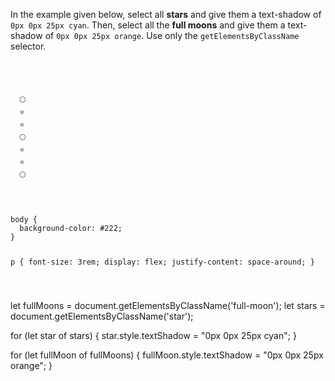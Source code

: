 In the example given below,
select all **stars**
and
give them
a text-shadow of `0px 0px 25px cyan`.
Then, select all the **full moons**
and
give them a text-shadow of
`0px 0px 25px orange`.
Use only the `getElementsByClassName` selector.

<Editor lang="javascript" type="exercise">
<code>
<panel lang="html">
<p>
  <span class = "full-moon">🌕</span>
  <span class = "star">⭐</span>
  <span class = "star">⭐</span>
  <span class = "full-moon">🌕</span>
  <span class = "star">⭐</span>
  <span class = "star">⭐</span>
  <span class = "full-moon">🌕</span>
</p>
</panel>
<panel lang="css">
body {
  background-color: #222;
}

p {
  font-size: 3rem;
  display: flex;
  justify-content: space-around;
}
</panel>
<panel lang="javascript">

</panel>
</code>

<solution>
let fullMoons = document.getElementsByClassName('full-moon');
let stars = document.getElementsByClassName('star');

for (let star of stars) {
  star.style.textShadow = "0px 0px 25px cyan";
}

for (let fullMoon of fullMoons) {
  fullMoon.style.textShadow = "0px 0px 25px orange";
}
</solution>
</Editor>